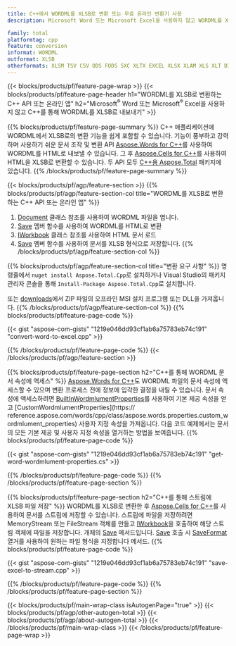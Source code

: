 ```yaml
---
title: C++에서 WORDML를 XLSB로 변환 또는 무료 온라인 변환기 사용
description: Microsoft Word 또는 Microsoft Excel을 사용하지 않고 WORDML를 XLSB로 변환하는 C++ API 또는 온라인 앱 또는 온라인. 코드를 통합하기 전에 무료 POT to CSV 온라인 변환기를 빠르게 테스트하십시오.

family: total
platformtag: cpp
feature: conversion
informat: WORDML
outformat: XLSB
otherformats: XLSM TSV CSV ODS FODS SXC XLTX EXCEL XLSX XLAM XLS XLT DIF XLTM
---
```

{{< blocks/products/pf/feature-page-wrap >}}
{{< blocks/products/pf/feature-page-header h1="WORDML를 XLSB로 변환하는 C++ API 또는 온라인 앱" h2="Microsoft<sup>&reg;</sup> Word 또는 Microsoft<sup>&reg;</sup> Excel을 사용하지 않고 C++를 통해 WORDML를 XLSB로 내보내기" >}}

{{% blocks/products/pf/feature-page-summary %}}
C++ 애플리케이션에 WORDML에서 XLSB로의 변환 기능을 쉽게 포함할 수 있습니다. 기능이 풍부하고 강력하며 사용하기 쉬운 문서 조작 및 변환 API [Aspose.Words for C++](https://products.aspose.com/words/cpp/)를 사용하여 WORDML를 HTML로 내보낼 수 있습니다. 그 후 [Aspose.Cells for C++](https://products.aspose.com/cells/cpp/)를 사용하여 HTML을 XLSB로 변환할 수 있습니다. 두 API 모두 [C++용 Aspose.Total](https://products.aspose.com/total/cpp/) 패키지에 있습니다. 
{{% /blocks/products/pf/feature-page-summary  %}}

{{< blocks/products/pf/agp/feature-section >}}
{{% blocks/products/pf/agp/feature-section-col title="WORDML를 XLSB로 변환하는 C++ API 또는 온라인 앱" %}}
1. [Document](https://reference.aspose.com/words/cpp/class/aspose.words.wordmlument) 클래스 참조를 사용하여 WORDML 파일을 엽니다.
2. [Save](https://reference.aspose.com/words/cpp/class/aspose.words.wordmlument#save_string_saveformat) 멤버 함수를 사용하여 WORDML를 HTML로 변환
3. [IWorkbook](https://reference.aspose.com/cells/cpp/class/aspose.cells.i_workbook) 클래스 참조를 사용하여 HTML 문서 로드
4. [Save](https://reference.aspose.com/cells/cpp/class/aspose.cells.i_workbook#a5dc7de23f7ceba76a05dc1d49f51502e) 멤버 함수를 사용하여 문서를 XLSB 형식으로 저장합니다.
{{% /blocks/products/pf/agp/feature-section-col %}}

{{% blocks/products/pf/agp/feature-section-col title="변환 요구 사항" %}}
명령줄에서 ```nuget install Aspose.Total.Cpp```로 설치하거나 Visual Studio의 패키지 관리자 콘솔을 통해 ```Install-Package Aspose.Total.Cpp```로 설치합니다.

또는 [downloads](https://releases.aspose.com/total/cpp)에서 ZIP 파일의 오프라인 MSI 설치 프로그램 또는 DLL을 가져옵니다.
{{% /blocks/products/pf/agp/feature-section-col %}}
{{% blocks/products/pf/feature-page-code %}}

{{< gist "aspose-com-gists" "1219e046dd93cf1ab6a75783eb74c191" "convert-word-to-excel.cpp" >}}



{{% /blocks/products/pf/feature-page-code %}}
{{< /blocks/products/pf/agp/feature-section >}}

{{% blocks/products/pf/feature-page-section  h2="C++를 통해 WORDML 문서 속성에 액세스" %}}
[Aspose.Words for C++](https://products.aspose.com/words/cpp/)도 WORDML 파일의 문서 속성에 액세스할 수 있으며 변환 프로세스 전에 정보에 입각한 결정을 내릴 수 있습니다. 문서 속성에 액세스하려면 [BuiltInWordmlumentProperties](https://reference.aspose.com/words/cpp/class/aspose.words.properties.built_in_wordmlument_properties)를 사용하여 기본 제공 속성을 얻고 [CustomWordmlumentProperties](https:// reference.aspose.com/words/cpp/class/aspose.words.properties.custom_wordmlument_properties) 사용자 지정 속성을 가져옵니다. 다음 코드 예제에서는 문서의 모든 기본 제공 및 사용자 지정 속성을 열거하는 방법을 보여줍니다.
{{% blocks/products/pf/feature-page-code %}}

{{< gist "aspose-com-gists" "1219e046dd93cf1ab6a75783eb74c191" "get-word-wordmlument-properties.cs" >}}

{{% /blocks/products/pf/feature-page-code  %}}
{{% /blocks/products/pf/feature-page-section %}}

{{% blocks/products/pf/feature-page-section  h2="C++를 통해 스트림에 XLSB 파일 저장" %}}
WORDML를 XLSB로 변환한 후 [Aspose.Cells for C++](https://products.aspose.com/cells/cpp/)를 사용하여 문서를 스트림에 저장할 수 있습니다. 스트림에 파일을 저장하려면 MemoryStream 또는 FileStream 객체를 만들고 [IWorkbook](https://reference.aspose.com/cells/cpp/class/aspose.cells.i_workbook)을 호출하여 해당 스트림 객체에 파일을 저장합니다. 개체의 [Save](https://reference.aspose.com/cells/cpp/class/aspose.cells.i_workbook#a77072cfb929787df9ad1f38b02f58349) 메서드입니다. [Save](https://reference.aspose.com) 호출 시 [SaveFormat](https://reference.aspose.com/cells/cpp/namespace/aspose.cells#a11cae527e4e68f1adcac8f47ea64481a) 열거를 사용하여 원하는 파일 형식을 지정합니다 메서드.
{{% blocks/products/pf/feature-page-code %}}

{{< gist "aspose-com-gists" "1219e046dd93cf1ab6a75783eb74c191" "save-excel-to-stream.cpp" >}}

{{% /blocks/products/pf/feature-page-code  %}}
{{% /blocks/products/pf/feature-page-section %}}

{{< blocks/products/pf/main-wrap-class isAutogenPage="true" >}}
{{< blocks/products/pf/agp/other-autogen-total >}}
{{< blocks/products/pf/agp/about-autogen-total >}}
{{< /blocks/products/pf/main-wrap-class >}}
{{< /blocks/products/pf/feature-page-wrap >}}